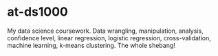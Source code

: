 # at-ds1000
My data science coursework. Data wrangling, manipulation, analysis, confidence level, linear regression, logistic regression, cross-validation, machine learning, k-means clustering. The whole shebang!

